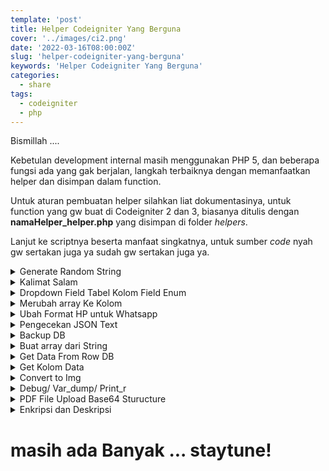 ```yaml
---
template: 'post'
title: Helper Codeigniter Yang Berguna
cover: '../images/ci2.png'
date: '2022-03-16T08:00:00Z'
slug: 'helper-codeigniter-yang-berguna'
keywords: 'Helper Codeigniter Yang Berguna'
categories:
  - share
tags:
  - codeigniter
  - php
---
```


Bismillah ....

Kebetulan development internal masih menggunakan PHP 5, dan beberapa fungsi ada yang gak berjalan, langkah terbaiknya dengan memanfaatkan helper dan disimpan dalam function.

Untuk aturan pembuatan helper silahkan liat dokumentasinya, untuk function yang gw buat di Codeigniter 2 dan 3, biasanya ditulis dengan **namaHelper_helper.php** yang disimpan di folder *helpers*. 

Lanjut ke scriptnya beserta manfaat singkatnya, untuk sumber *code* nyah gw sertakan juga ya sudah gw sertakan juga ya.

<details>
    <summary>Generate Random String</summary>
    <pre>
        // source: https://gist.github.com/raveren/5555297
        if ( !function_exists('random_text')) {
            function random_text( $type = 'alnum', $length = 8 ) {
                switch ( $type ) {
                case 'alnum':
                $pool = '0123456789abcdefghijklmnopqrstuvwxyzABCDEFGHIJKLMNOPQRSTUVWXYZ';
                break;
                case 'alpha':
                $pool = 'abcdefghijklmnopqrstuvwxyzABCDEFGHIJKLMNOPQRSTUVWXYZ';
                break;
                case 'hexdec':
                $pool = '0123456789abcdef';
                break;
                case 'numeric':
                $pool = '0123456789';
                break;
                case 'nozero':
                $pool = '123456789';
                break;
                case 'distinct':
                $pool = '2345679ACDEFHJKLMNPRSTUVWXYZ';
                break;
                default:
                $pool = (string) $type;
                break;
            }
            $crypto_rand_secure = function ( $min, $max ) {
                $range = $max - $min;
                if ( $range < 0 ) return $min; // not so random...
                $log    = log( $range, 2 );
                $bytes  = (int) ( $log / 8 ) + 1; // length in bytes
                $bits   = (int) $log + 1; // length in bits
                $filter = (int) ( 1 << $bits ) - 1; // set all lower bits to 1
                do {
                    $rnd = hexdec( bin2hex( openssl_random_pseudo_bytes( $bytes ) ) );
                    $rnd = $rnd & $filter; // discard irrelevant bits
                    } while ( $rnd >= $range );
                    return $min + $rnd;
                };
                $token = "";
                $max   = strlen( $pool );
                for ( $i = 0; $i < $length; $i++ ) {
                $token .= $pool[$crypto_rand_secure( 0, $max )];
                }
                return $token;
            }
        }
    </pre>
</details>

<details>
    <summary>Kalimat Salam</summary>
    <pre>
        // source: https://stackoverflow.com/a/46574723
        if(!function_exists('ucapan_selamat')) {
            function ucapan_selamat() {
            $hour = date("G");
            return ($hour >= 3 && $hour < 12) 
                    ? "Selamat Pagi, " 
                    : (($hour >= 12 && $hour < 17) ? "Selamat Siang, " : "Selamat Malam, ");
            }
        }
    </pre>
</details>

<details>
    <summary>Dropdown Field Tabel Kolom Field Enum</summary>
    <pre>
        // source: https://github.com/typesafer/codeigniter-enum-select-boxes
        if (!function_exists('dropdownKolom')) {
            function dropdownKolom($table , $field, $all=false)
            {
                $ci = & get_instance();
                $query = "SHOW COLUMNS FROM ".$table." LIKE '$field'";
                $row = $ci->db->query("SHOW COLUMNS FROM ".$table." LIKE '$field'")->row()->Type;  
                $regex = "/'(.*?)'/";
                preg_match_all( $regex , $row, $enum_array );
                $enum_fields = $enum_array[1];
                foreach ($enum_fields as $key=>$value)
                {
                    if ($all) {
                        $enums['all'] = 'All'; 
                        $enums[$value] = strtoupper($value); 
                    }else{
                        $enums[$value] = strtoupper($value); 
                    }
                }
                return $enums;
            }
        }
    </pre>
</details>

<details>
    <summary>Merubah array Ke Kolom</summary>
    <pre>
    // source: https://stackoverflow.com/a/33919648
    // using for php < 5.4 if server using > 5.5 please, use array_columnt instead
    if (!function_exists('arr_kolom')) {
        function arr_kolom(array $array, $columnKey, $indexKey = null)
        {
            $result = array();
            foreach ($array as $subArray) {
                if (!is_array($subArray)) {
                    continue;
                } elseif (is_null($indexKey) && array_key_exists($columnKey, $subArray)) {
                    $result[] = $subArray[$columnKey];
                } elseif (array_key_exists($indexKey, $subArray)) {
                    if (is_null($columnKey)) {
                        $result[$subArray[$indexKey]] = $subArray;
                    } elseif (array_key_exists($columnKey, $subArray)) {
                        $result[$subArray[$indexKey]] = $subArray[$columnKey];
                    }
                }
            }
            return $result;
        }
    }
    </pre>
</details>

<details>
    <summary>Ubah Format HP untuk Whatsapp</summary>
    <pre>
    if ( !function_exists('convertNumber')) {
        function convertNumber( $nope, $whatsappStyle=false ) {
            $ci =& get_instance();
            $styleNomorWa = ($whatsappStyle) ? '@c.us' : '';
            $cekArrayData = is_string($nope);
            $EnamDuaNumber = '';
            $NewEnamDuaNumber = '';
            // Gerombolan
            if ($cekArrayData != true && isset($nope)) {
                foreach ($nope as $key => $value) {
                    $output = preg_replace('/[^0-9]/', '', $value);
                    $EnamDuaNumber .= ((mb_substr($output, 0, 1) == 0) ? "'62".ltrim($output, 0) : $output).$styleNomorWa."',";
                    $NewEnamDuaNumber = rtrim($EnamDuaNumber, ',');
                }
            // Alone
            }else{
                $output = preg_replace('/[^0-9]/', '', $nope); 
                $EnamDuaNumber = ((mb_substr($output, 0, 1) == 0) ? "62".ltrim($output, 0) : $output).$styleNomorWa;
                $NewEnamDuaNumber = $EnamDuaNumber;
            }
            return $NewEnamDuaNumber;
        }
    }
    </pre>
</details>

<details>
    <summary>Pengecekan JSON Text</summary>
    <pre>
    // source: https://stackoverflow.com/a/15198925
    if (!function_exists('isJson')) {
        function isJson($string)
        {
            // decode the JSON data
            $result = json_decode($string);
            // switch and check possible JSON errors
            switch (json_last_error()) {
                case JSON_ERROR_NONE:
                    $error = ''; // JSON is valid // No error has occurred
                    break;
                case JSON_ERROR_DEPTH:
                    $error = 'The maximum stack depth has been exceeded.';
                    break;
                case JSON_ERROR_STATE_MISMATCH:
                    $error = 'Invalid or malformed JSON.';
                    break;
                case JSON_ERROR_CTRL_CHAR:
                    $error = 'Control character error, possibly incorrectly encoded.';
                    break;
                case JSON_ERROR_SYNTAX:
                    $error = 'Syntax error, malformed JSON.';
                    break;
                // PHP >= 5.3.3
                case JSON_ERROR_UTF8:
                    $error = 'Malformed UTF-8 characters, possibly incorrectly encoded.';
                    break;
                // PHP >= 5.5.0
                case JSON_ERROR_RECURSION:
                    $error = 'One or more recursive references in the value to be encoded.';
                    break;
                // PHP >= 5.5.0
                case JSON_ERROR_INF_OR_NAN:
                    $error = 'One or more NAN or INF values in the value to be encoded.';
                    break;
                case JSON_ERROR_UNSUPPORTED_TYPE:
                    $error = 'A value of a type that cannot be encoded was given.';
                    break;
                default:
                    $error = 'Unknown JSON error occured.';
                    break;
            }
            if ($error !== '') {
                // throw the Exception or exit // or whatever :)
                return $error;
            }
            // everything is OK
            return $result;
        }
    }
    </pre>
</details>

<details>
    <summary>Backup DB</summary>
    <pre>
        /**
        * MySQLi Export
        *
        * @access  private
        * @param   array   Preferences
        * @return  mixed
        * @source https://stackoverflow.com/a/29801337
        */
        if ( !function_exists('backupDB')) {
            function backupDB($params = array())
            {
                // Currently unsupported
                //---return $this->db->display_error('db_unsuported_feature');
                if (count($params) == 0)
                {
                    return FALSE;
                }
                // Extract the prefs for simplicity
                extract($params);
                // Build the output
                $output = '';
                foreach ((array)$tables as $table)
                {
                    // Is the table in the "ignore" list?
                    if (in_array($table, (array)$ignore, TRUE))
                    {
                        continue;
                    }
                    // Get the table schema
                    $query = $this->db->query("SHOW CREATE TABLE `".$this->db->database.'`.`'.$table.'`');
                    // No result means the table name was invalid
                    if ($query === FALSE)
                    {
                        continue;
                    }
                    // Write out the table schema
                    $output .= '#'.$newline.'# TABLE STRUCTURE FOR: '.$table.$newline.'#'.$newline.$newline;
                    if ($add_drop == TRUE)
                    {
                        $output .= 'DROP TABLE IF EXISTS '.$table.';'.$newline.$newline;
                    }
                    $i = 0;
                    $result = $query->result_array();
                    foreach ($result[0] as $val)
                    {
                        if ($i++ % 2)
                        {
                            $output .= $val.';'.$newline.$newline;
                        }
                    }
                    // If inserts are not needed we're done...
                    if ($add_insert == FALSE)
                    {
                        continue;
                    }
                    // Grab all the data from the current table
                    $query = $this->db->query("SELECT * FROM $table");
                    if ($query->num_rows() == 0)
                    {
                        continue;
                    }
                    // Fetch the field names and determine if the field is an
                    // integer type.  We use this info to decide whether to
                    // surround the data with quotes or not
                    $i = 0;
                    $field_str = '';
                    $is_int = array();
                    while ($field = mysqli_fetch_field($query->result_id))
                    {
                        // Most versions of MySQL store timestamp as a string
                        $is_int[$i] = (in_array(
                                                //strtolower(mysqli_field_type($query->result_id, $i)),
                                                strtolower($field->type),
                                                array('tinyint', 'smallint', 'mediumint', 'int', 'bigint'), //, 'timestamp'),
                                                TRUE)
                                                ) ? TRUE : FALSE;
                        // Create a string of field names
                        $field_str .= '`'.$field->name.'`, ';
                        $i++;
                    }
                    // Trim off the end comma
                    $field_str = preg_replace( "/, $/" , "" , $field_str);
                    // Build the insert string
                    foreach ($query->result_array() as $row)
                    {
                        $val_str = '';
                        $i = 0;
                        foreach ($row as $v)
                        {
                            // Is the value NULL?
                            if ($v === NULL)
                            {
                                $val_str .= 'NULL';
                            }
                            else
                            {
                                // Escape the data if it's not an integer
                                if ($is_int[$i] == FALSE)
                                {
                                    $val_str .= $this->db->escape($v);
                                }
                                else
                                {
                                    $val_str .= $v;
                                }
                            }
                            // Append a comma
                            $val_str .= ', ';
                            $i++;
                        }
                        // Remove the comma at the end of the string
                        $val_str = preg_replace( "/, $/" , "" , $val_str);
                        // Build the INSERT string
                        $output .= 'INSERT INTO '.$table.' ('.$field_str.') VALUES ('.$val_str.');'.$newline;
                    }
                    $output .= $newline.$newline;
                }
                return $output;
            }
        }
    </pre>
</details>

<details>
    <summary>Buat array dari String</summary>
    <pre>
        /**
        * @param $string - Input string to convert to array
        * @param string $separator - Separator to separate by (default: ,)
        * @return array
        * @source http://snippets.khromov.se/convert-comma-separated-values-to-array-in-php/
        * @contoh: [2,3,4] => { 0=>2, 1=>3, 2=>4 } 
        */
        if ( !function_exists('comma_separated_to_array')) {
        function comma_separated_to_array($string, $separator = ',') {
            //Explode on comma
            $vals = explode($separator, $string);
            //Trim whitespace
            foreach($vals as $key => $val) {
                $vals[$key] = trim($val);
            }
            //Return empty array if no items found
            //http://php.net/manual/en/function.explode.php#114273
            return array_diff($vals, array(""));
            }
        }
    </pre>
</details>

<details>
    <summary>Get Data From Row DB</summary>
    <pre>
        // source: http://stackoverflow.com/a/11479038
        if ( !function_exists('get_db_row_obj')) {
            function get_db_row_obj($result)
            {
                return $result->num_rows() ? $result->row() : FALSE;
            }
        }
        // source: http://stackoverflow.com/a/11479038
        if ( !function_exists('get_db_row_arr')) {
            function get_db_row_arr($result)
            {
                return $result->num_rows() ? $result->row_array() : FALSE;
            }
        }
    </pre>
</details>

<details>
    <summary>Get Kolom Data</summary>
    <pre>
    // source: https://github.com/typesafer/codeigniter-enum-select-boxes
    if (!function_exists('dropdownKolom')) {
        function dropdownKolom($table , $field, $all=false)
        {
            $ci = & get_instance();
            $query = "SHOW COLUMNS FROM ".$table." LIKE '$field'";
            $row = $ci->db->query("SHOW COLUMNS FROM ".$table." LIKE '$field'")->row()->Type;  
            $regex = "/'(.*?)'/";
            preg_match_all( $regex , $row, $enum_array );
            $enum_fields = $enum_array[1];
            foreach ($enum_fields as $key=>$value)
            {
                if ($all) {
                    $enums['all'] = 'All'; 
                    $enums[$value] = strtoupper($value); 
                }else{
                    $enums[$value] = strtoupper($value); 
                }
            }
            return $enums;
        }
    }
    </pre>
</details>

<details>
    <summary>Convert to Img</summary>
    <pre>
    // source: https://stackoverflow.com/a/45843537
    function base30_to_jpeg($base30_string, $output_file) {
        require_once APPPATH . 'Libraries/jSignature_Tools_Base30.php';
        $data = str_replace ( 'image/jsignature;base30,', '', $base30_string );
        $converter = new jSignature_Tools_Base30 ();
        $raw = $converter->Base64ToNative ( $data );
        // Calculate dimensions
        $width = 0;
        $height = 0;
        foreach ( $raw as $line ) {
            if (max ( $line ['x'] ) > $width)
                $width = max ( $line ['x'] );
            if (max ( $line ['y'] ) > $height)
                $height = max ( $line ['y'] );
        }
        // Create an image
        $im = imagecreatetruecolor ( $width + 20, $height + 20 );
        // Save transparency for PNG
        imagesavealpha ( $im, true );
        // Fill background with transparency
        $trans_colour = imagecolorallocatealpha ( $im, 255, 255, 255, 127 );
        imagefill ( $im, 0, 0, $trans_colour );
        // Set pen thickness
        imagesetthickness ( $im, 2 );
        // Set pen color to black
        $black = imagecolorallocate ( $im, 0, 0, 0 );
        // Loop through array pairs from each signature word
        for($i = 0; $i < count ( $raw ); $i ++) {
            // Loop through each pair in a word
            for($j = 0; $j < count ( $raw [$i] ['x'] ); $j ++) {
                // Make sure we are not on the last coordinate in the array
                if (! isset ( $raw [$i] ['x'] [$j] ))
                    break;
                if (! isset ( $raw [$i] ['x'] [$j + 1] ))
                    // Draw the dot for the coordinate
                    imagesetpixel ( $im, $raw [$i] ['x'] [$j], $raw [$i] ['y'] [$j], $black );
                else
                    // Draw the line for the coordinate pair
                    imageline ( $im, $raw [$i] ['x'] [$j], $raw [$i] ['y'] [$j], $raw [$i] ['x'] [$j + 1], $raw [$i] ['y'] [$j + 1], $black );
            }
        }
        // Check if the image exists
        if (! file_exists ( dirname ( $output_file ) )) {
            mkdir(dirname($output_file));
        }
        // Create Image
        $ifp = fopen ( $output_file, "wb" );
        imagepng ( $im, $output_file );
        fclose ( $ifp );
        imagedestroy ( $im );
        copy($output_file, WRITEPATH.'uploads/ttd/'.$output_file);
        unlink( $output_file );
        return $output_file;
    }
    // Source: https://stackoverflow.com/a/50739890
    function base64_to_jpeg($base64_string, $output_file) {
        // open the output file for writing
        $ifp = fopen( $output_file, 'wb' ); 
        // split the string on commas
        // $data[ 0 ] == "data:image/png;base64"
        // $data[ 1 ] == <actual base64 string>
        $data = explode( ',', $base64_string );
        // we could add validation here with ensuring count( $data ) > 1
        fwrite( $ifp, base64_decode( $data[ 1 ] ) );
        // clean up the file resource
        fclose( $ifp ); 
        return $output_file; 
    }
    </pre>
</details>

<details>
    <summary>Debug/ Var_dump/ Print_r</summary>
    <pre>
    function dump($var, $return = FALSE)
    {
        // Joost Van Veen Style
        // $output = ob_get_clean();
        // $output = preg_replace("/\]\=\>\n(\s+)/m", "] => ", $output);
        // $output = "<pre class=\"dump\">" . _dump($var, 0) . "</pre>\n";
        $output = '<pre class=\"dump\" style="background: #FFFEEF; color: #000; border: 1px dotted #000; padding: 10px; margin: 10px 0; text-align: left;">' . _dump($var, 0) . '</pre>\n';
        if (!$return)
        {
            $trace = debug_backtrace();
            $i = isset($trace[1]['class']) && $trace[1]['class'] === __CLASS__ ? 1 : 0;
            if (isset($trace[$i]['file'], $trace[$i]['line']))
            {
                $output = substr_replace($output, '<small>' . htmlspecialchars("in file {$trace[$i]['file']} on line {$trace[$i]['line']}", ENT_NOQUOTES) . '</small>', -8, 0);
            }
        }
        if ($return)
        {
            return $output;
        }
        else
        {
            echo $output;
            return $var;
        }
    }
    function _dump(&$var, $level)
    {
        $maxDepth = 4;
        $maxLen = 250;
        $tableUtf = $tableBin = array();
        $reBinary = '#[^\x09\x0A\x0D\x20-\x7E\xA0-\x{10FFFF}]#u';
        if ($tableUtf === NULL)
        {
            foreach (range("\x00", "\xFF") as $ch)
            {
                if (ord($ch) < 32 && strpos("\r\n\t", $ch) === FALSE)
                    $tableUtf[$ch] = $tableBin[$ch] = '\\x' . str_pad(dechex(ord($ch)), 2, '0', STR_PAD_LEFT);
                elseif (ord($ch) < 127)
                $tableUtf[$ch] = $tableBin[$ch] = $ch;
                else
                {
                    $tableUtf[$ch] = $ch;
                    $tableBin[$ch] = '\\x' . dechex(ord($ch));
                }
            }
            $tableBin["\\"] = '\\\\';
            $tableBin["\r"] = '\\r';
            $tableBin["\n"] = '\\n';
            $tableBin["\t"] = '\\t';
            $tableUtf['\\x'] = $tableBin['\\x'] = '\\\\x';
        }
        if (is_bool($var))
        {
            return ($var ? 'TRUE' : 'FALSE') . "\n";
        }
        elseif ($var === NULL)
        {
            return "NULL\n";
        }
        elseif (is_int($var))
        {
            return "$var\n";
        }
        elseif (is_float($var))
        {
        $var = (string) $var;
        if (strpos($var, '.') === FALSE)
        $var .= '.0';
        return "$var\n";
        } elseif (is_string($var))
        {
        if ($maxLen && strlen($var) > $maxLen)
        {
        $s = htmlSpecialChars(substr($var, 0, $maxLen), ENT_NOQUOTES) . ' ... ';
        }
        else
        {
        $s = htmlSpecialChars($var, ENT_NOQUOTES);
        }
        $s = strtr($s, preg_match($reBinary, $s) || preg_last_error() ? $tableBin : $tableUtf);
        $len = strlen($var);
        return "\"$s\"" . ($len > 1 ? " ($len)" : "") . "\n";
        }
        elseif (is_array($var))
        {
        $s = "<span>array</span>(" . count($var) . ") ";
        $space = str_repeat($space1 = '   ', $level);
        $brackets = range(0, count($var) - 1) === array_keys($var) ? "[]" : "{}";
        static $marker;
        if ($marker === NULL)
        $marker = uniqid("\x00", TRUE);
        if (empty($var)) {}
        elseif (isset($var[$marker]))
        {
            $brackets = $var[$marker];
            $s .= "$brackets[0] *RECURSION* $brackets[1]";
        }
        elseif ($level < $maxDepth || !$maxDepth)
        {
            $s .= "<code>$brackets[0]\n";
            $var[$marker] = $brackets;
            foreach ($var as $k => &$v)
        {
        if ($k === $marker)
            continue;
            $k = is_int($k) ? $k : '"' . strtr($k, preg_match($reBinary, $k) || preg_last_error() ? $tableBin : $tableUtf) . '"';
            $s .= "$space$space1$k => " . _dump($v, $level + 1);
        }
            unset($var[$marker]);
            $s .= "$space$brackets[1]</code>";
            } else {
        $s .= "$brackets[0] ... $brackets[1]";
            }
            return $s . "\n";
        }
        elseif (is_object($var))
        {
        $arr = (array) $var;
        $s = "<span>" . get_class($var) . "</span>(" . count($arr) . ") ";
        $space = str_repeat($space1 = '   ', $level);
        static $list = array();
        if (empty($arr)) {}
        elseif (in_array($var, $list, TRUE))
        {
        $s .= "{ *RECURSION* }";
        }
        elseif ($level < $maxDepth || !$maxDepth)
        {
            $s .= "<code>{\n";
            $list[] = $var;
            foreach ($arr as $k => &$v)
            {
                $m = '';
                if ($k[0] === "\x00")
                {
                $m = $k[1] === '*' ? ' <span>protected</span>' : ' <span>private</span>';
                $k = substr($k, strrpos($k, "\x00") + 1);
                }
                $k = strtr($k, preg_match($reBinary, $k) || preg_last_error() ? $tableBin : $tableUtf);
                $s .= "$space$space1\"$k\"$m => " . _dump($v, $level + 1);
            }
            array_pop($list);
            $s .= "$space}</code>";
        }
            else
        {
            $s .= "{ ... }";
        }
        return $s . "\n";
        }
        elseif (is_resource($var))
        {
        return "<span>" . get_resource_type($var) . " resource</span>\n";
        }
        else
        {
            return "<span>unknown type</span>\n";
        }
    }
    </pre>
</details>

<details>
    <summary>PDF File Upload Base64 Sturucture</summary>
    <pre>
    public function uploadFileFromBlobString($base64string = '', $file_name = '', $folder = '')
    {
        // source: https://dev.to/rogeriotaques/uploading-pdf-files-as-base64-strings-in-php-and-saving-it-in-the-hard-disk-f7o
        $file_path = "";
        $result = 0;
        // Convert blob (base64 string) back to PDF
        if (!empty($base64string)) {
            // Detects if there is base64 encoding header in the string.
            // If so, it needs to be removed prior to saving the content to a phisical file.
            if (strpos($base64string, ',') !== false) {
                @list($encode, $base64string) = explode(',', $base64string);
            }
            $base64data = base64_decode($base64string, true);
            $file_path  = "{$folder}/{$file_name}";
            // Return the number of bytes saved, or false on failure
            $result = file_put_contents("{$file_path}", $base64data);
        }
        return $result;
    }
    </pre>
</details>

<details>
    <summary>Enkripsi dan Deskripsi</summary>
    <pre>
        #source: http://3v4l.org/CArS9
        if ( !function_exists('en_de')) {
            function en_de($act, $string) {
                $output = false;
                $encrypt_method = "AES-256-CBC"; // method enkripsinya
                // Salt key
                $secret_key = 'NAMA-SECRET-RAHASIA-KUNCI';
                $secret_iv = 'NAMA-SECRET-RAHASIA-IV';
                // hash
                $key = hash('sha256', $secret_key);
                $iv = substr(hash('sha256', $secret_iv), 0, 16); // varchar(16) it's true?
                // cek
                if($act == 'enkripsi') { $output = openssl_encrypt($string, $encrypt_method, $key, 0, $iv); $output = base64_encode($output); }
                elseif ($act == 'dekripsi') { $output = $output = openssl_decrypt(base64_decode($string), $encrypt_method, $key, 0, $iv); }
                // return 
                return $output;
            }
            // How to use: $text = "text enkripsi";  $rahasia = en_de('enkripsi', $text); or en_de('dekripsi', $rahasia); simple.
        }
    </pre>
</details>

# masih ada Banyak ... staytune!